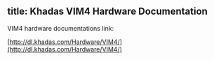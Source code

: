 title: Khadas VIM4 Hardware Documentation
---

VIM4 hardware documentations link:

[http://dl.khadas.com/Hardware/VIM4/](http://dl.khadas.com/Hardware/VIM4/)

